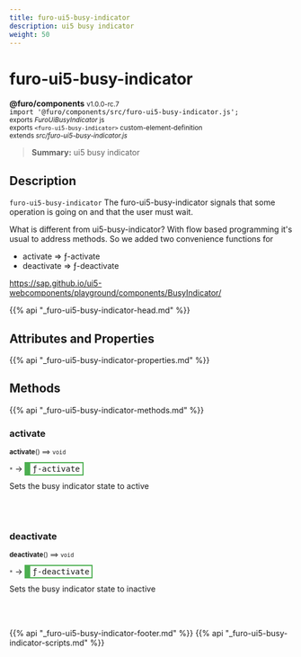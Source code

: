 ```yaml
---
title: furo-ui5-busy-indicator
description: ui5 busy indicator
weight: 50
---
```


# furo-ui5-busy-indicator
**@furo/components** <small>v1.0.0-rc.7</small>
<br>`import '@furo/components/src/furo-ui5-busy-indicator.js';`<small>
<br>exports *FuroUiBusyIndicator* js
<br>exports `<furo-ui5-busy-indicator>` custom-element-definition
<br>extends *src/furo-ui5-busy-indicator.js*</small>

> **Summary:** ui5 busy indicator

## Description

`furo-ui5-busy-indicator`
The furo-ui5-busy-indicator signals that some operation is going on and that the user must wait.


What is different from ui5-busy-indicator?
With flow based programming it's usual to address methods. So we added two convenience functions for
- activate => ƒ-activate
- deactivate => ƒ-deactivate

https://sap.github.io/ui5-webcomponents/playground/components/BusyIndicator/

{{% api "_furo-ui5-busy-indicator-head.md" %}}

## Attributes and Properties
{{% api "_furo-ui5-busy-indicator-properties.md" %}}





## Methods
{{% api "_furo-ui5-busy-indicator-methods.md" %}}


### **activate**
<small>**activate**() ⟹ `void`</small>

<small>`*`</small> →
<span  style="border-width:2px 2px 2px 10px; border-style: solid;border-color:  rgb(76, 175, 80);font-family:monospace; padding:2px 4px;">ƒ-activate</span>

Sets the busy indicator state to active

<br><br>

### **deactivate**
<small>**deactivate**() ⟹ `void`</small>

<small>`*`</small> →
<span  style="border-width:2px 2px 2px 10px; border-style: solid;border-color:  rgb(76, 175, 80);font-family:monospace; padding:2px 4px;">ƒ-deactivate</span>

Sets the busy indicator state to inactive

<br><br>




{{% api "_furo-ui5-busy-indicator-footer.md" %}}
{{% api "_furo-ui5-busy-indicator-scripts.md" %}}
